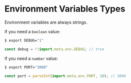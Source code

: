 # Environment Variables Types

Environment variables are always strings.

If you need a `boolean` value:

```bash
$ export DEBUG="1"
```

```js
const debug = !!import.meta.env.DEBUG; // true
```

If you need a `number` value:

```bash
$ export PORT="3000"
```

```js
const port = parseInt(import.meta.env.PORT, 10); // 3000
```
